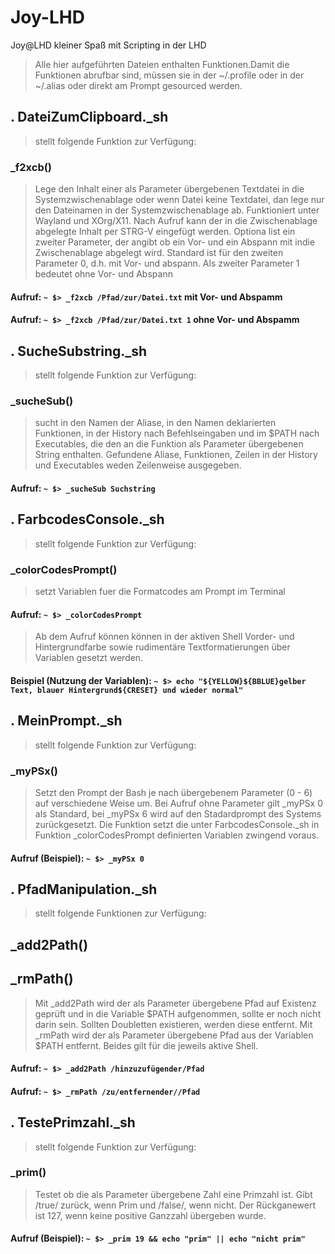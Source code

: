 # Joy-LHD
Joy@LHD kleiner Spaß mit Scripting in der LHD
> Alle hier aufgeführten Dateien enthalten Funktionen.Damit die Funktionen abrufbar sind, müssen sie in der ~/.profile oder in der ~/.alias oder direkt am Prompt gesourced werden.

## . DateiZumClipboard._sh
> stellt folgende Funktion zur Verfügung:
### _f2xcb()
> Lege den Inhalt einer als Parameter übergebenen Textdatei in die Systemzwischenablage oder wenn Datei keine Textdatei, dan lege nur den Dateinamen in der Systemzwischenablage ab. Funktioniert unter Wayland und XOrg/X11. Nach Aufruf kann der in die Zwischenablage abgelegte Inhalt per STRG-V eingefügt werden. Optiona list ein zweiter Parameter, der angibt ob ein Vor- und ein Abspann mit indie Zwischenablage abgelegt wird. Standard ist für den zweiten Parameter 0, d.h. mit Vor- und abspann. Als zweiter Parameter 1 bedeutet ohne Vor- und Abspann
#### Aufruf: `~ $> _f2xcb /Pfad/zur/Datei.txt` mit Vor- und Abspamm
#### Aufruf: `~ $> _f2xcb /Pfad/zur/Datei.txt 1` ohne Vor- und Abspamm

## . SucheSubstring._sh 
> stellt folgende Funktion zur Verfügung:
### _sucheSub()
> sucht in den Namen der Aliase, in den Namen deklarierten Funktionen, in der History nach Befehlseingaben und im $PATH nach Executables, die den an die Funktion als Parameter übergebenen String enthalten. Gefundene Aliase, Funktionen, Zeilen in der History und Executables weden Zeilenweise ausgegeben.
#### Aufruf: `~ $> _sucheSub Suchstring`

## . FarbcodesConsole._sh
> stellt folgende Funktion zur Verfügung:
### _colorCodesPrompt()
> setzt Variablen fuer die Formatcodes am Prompt im Terminal
#### Aufruf: `~ $> _colorCodesPrompt`
> Ab dem Aufruf können können in der aktiven Shell Vorder- und Hintergrundfarbe sowie rudimentäre Textformatierungen über Variablen gesetzt werden.
#### Beispiel (Nutzung der Variablen): `~ $> echo "${YELLOW}${BBLUE}gelber Text, blauer Hintergrund${CRESET} und wieder normal"`

## . MeinPrompt._sh
> stellt folgende Funktion zur Verfügung:
### _myPSx()
> Setzt den Prompt der Bash je nach übergebenem Parameter (0 - 6) auf verschiedene Weise um. Bei Aufruf ohne Parameter gilt _myPSx 0 als Standard, bei _myPSx 6 wird auf den Stadardprompt des Systems zurückgesetzt. Die Funktion setzt die unter FarbcodesConsole._sh in Funktion _colorCodesPrompt definierten Variablen zwingend voraus. 
#### Aufruf (Beispiel): `~ $> _myPSx 0`

## . PfadManipulation._sh
> stellt folgende Funktionen zur Verfügung:
## _add2Path()
## _rmPath()
> Mit _add2Path wird der als Parameter übergebene Pfad auf Existenz geprüft und in die Variable $PATH aufgenommen, sollte er noch nicht darin sein. Sollten Doubletten existieren, werden diese entfernt. Mit _rmPath wird der als Parameter übergebene Pfad aus der Variablen $PATH entfernt. Beides gilt für die jeweils aktive Shell.
#### Aufruf: `~ $> _add2Path /hinzuzufügender/Pfad`
#### Aufruf: `~ $> _rmPath /zu/entfernender//Pfad`

## . TestePrimzahl._sh
> stellt folgende Funktion zur Verfügung:
### _prim()
> Testet ob die als Parameter übergebene Zahl eine Primzahl ist. Gibt /true/ zurück, wenn Prim und /false/, wenn nicht. Der Rückganewert ist 127, wenn keine positive Ganzzahl übergeben wurde.
#### Aufruf (Beispiel): `~ $> _prim 19 && echo "prim" || echo "nicht prim"`
